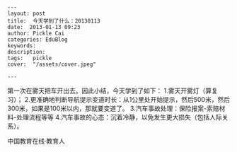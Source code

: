 
    ---
    layout: post  
    title:  今天学到了什么：20130113  
    date:  2013-01-13 09:23  
    author: Pickle Cai  
    categories: EduBlog  
    keywords: 
    description:   
    tags:	pickle   
    cover:  "/assets/cover.jpeg"  

    ---  
    
 第一次在雾天把车开出去。因此小结，今天学到了如下： 1.雾天开雾灯（算复习）； 2.更准确地判断导航提示变道时长：从1公里处开始提示，然后500米，然后300米，如果是100米以内，那就要变道了。 3.汽车事故处理：保险报案-索赔材料-处理流程等等 4.汽车事故的心态：沉着冷静，以免发生更大损失（包括人际关系）。		

		    
 中国教育在线·教育人

